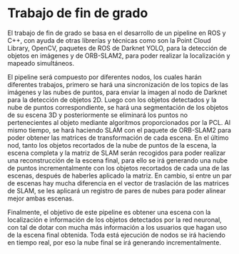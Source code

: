# Trabajo de fin de grado

El trabajo de fin de grado se basa en el desarrollo de un pipeline en ROS y C++, con ayuda
de otras librerías y técnicas como son la Point Cloud Library, OpenCV, paquetes de ROS
de Darknet YOLO, para la detección de objetos en imágenes y de ORB-SLAM2, para
poder realizar la localización y mapeado simultáneos.

El pipeline será compuesto por diferentes nodos, los cuales harán diferentes trabajos,
primero se hará una sincronización de los topics de las imágenes y las nubes de puntos,
para enviar la imagen al nodo de Darknet para la detección de objetos 2D. Luego con los
objetos detectados y la nube de puntos correspondiente, se hará una segmentación de
los objetos de su escena 3D y posteriormente se eliminará los puntos no pertenecientes
al objeto mediante algoritmos proporcionados por la PCL. Al mismo tiempo, se hará
haciendo SLAM con el paquete de ORB-SLAM2 para poder obtener las matrices de
transformación de cada escena. En el último nod, tanto los objetos recortados de la nube
de puntos de la escena, la escena completa y la matriz de SLAM serán recogidos para
poder realizar una reconstrucción de la escena final, para ello se irá generando una nube
de puntos incrementalmente con los objetos recortados de cada una de las escenas,
después de haberles aplicado la matriz. En cambio, si entre un par de escenas hay mucha
diferencia en el vector de traslación de las matrices de SLAM, se les aplicará un registro
de pares de nubes para poder alinear mejor ambas escenas.

Finalmente, el objetivo de este pipeline es obtener una escena con la localización e
información de los objetos detectados por la red neuronal, con tal de dotar con mucha
más información a los usuarios que hagan uso de la escena final obtenida. Toda está
ejecución de nodos se irá haciendo en tiempo real, por eso la nube final se irá generando
incrementalmente.
